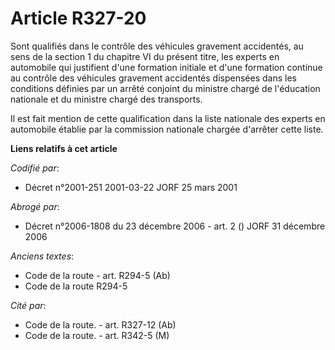# Article R327-20

Sont qualifiés dans le contrôle des véhicules gravement accidentés, au sens de la section 1 du chapitre VI du présent titre,
les experts en automobile qui justifient d'une formation initiale et d'une formation continue au contrôle des véhicules
gravement accidentés dispensées dans les conditions définies par un arrêté conjoint du ministre chargé de l'éducation
nationale et du ministre chargé des transports.

Il est fait mention de cette qualification dans la liste nationale des experts en automobile établie par la commission
nationale chargée d'arrêter cette liste.

**Liens relatifs à cet article**

_Codifié par_:

  - Décret n°2001-251 2001-03-22 JORF 25 mars 2001

_Abrogé par_:

  - Décret n°2006-1808 du 23 décembre 2006 - art. 2 () JORF 31 décembre 2006

_Anciens textes_:

  - Code de la route - art. R294-5 (Ab)
  - Code de la route R294-5

_Cité par_:

  - Code de la route. - art. R327-12 (Ab)
  - Code de la route. - art. R342-5 (M)
